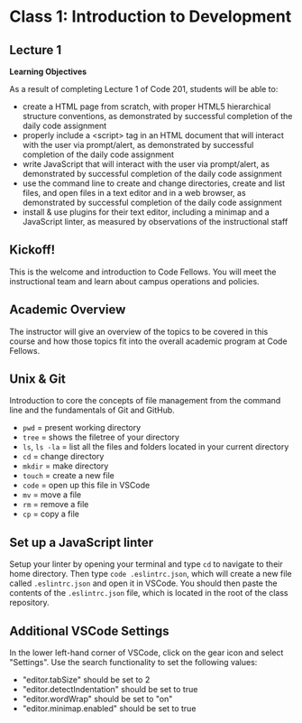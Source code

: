 # Class 1: Introduction to Development

## Lecture 1

**Learning Objectives**

As a result of completing Lecture 1 of Code 201, students will be able to:
- create a HTML page from scratch, with proper HTML5 hierarchical structure conventions, as demonstrated by successful completion of the daily code assignment
- properly include a \<script> tag in an HTML document that will interact with the user via prompt/alert, as demonstrated by successful completion of the daily code assignment
- write JavaScript that will interact with the user via prompt/alert, as demonstrated by successful completion of the daily code assignment
- use the command line to create and change directories, create and list files, and open files in a text editor and in a web browser, as demonstrated by successful completion of the daily code assignment
- install & use plugins for their text editor, including a minimap and a JavaScript linter, as measured by observations of the instructional staff

## Kickoff!

This is the welcome and introduction to Code Fellows. You will meet the instructional team and learn about campus operations and policies.

## Academic Overview

The instructor will give an overview of the topics to be covered in this course and how those topics fit into the overall academic program at Code Fellows.

## Unix & Git

Introduction to core the concepts of file management from the command line and the fundamentals of Git and GitHub.

* `pwd` = present working directory
* `tree`  = shows the filetree of your directory
* `ls`, `ls -la`  = list all the files and folders located in your current directory
* `cd` = change directory
* `mkdir` = make directory  
* `touch` = create a new file
*  `code`  = open up this file in VSCode
* `mv` = move a file
* `rm` = remove a file
* `cp`  = copy a file

## Set up a JavaScript linter
Setup your linter by opening your terminal and type `cd` to navigate to their home directory. Then type `code .eslintrc.json`, which will create a new file called `.eslintrc.json` and open it in VSCode. You should then paste the contents of the `.eslintrc.json` file, which is located in the root of the class repository.

## Additional VSCode Settings
In the lower left-hand corner of VSCode, click on the gear icon and select "Settings". Use the search functionality to set the following values:
* "editor.tabSize" should be set to 2
* "editor.detectIndentation" should be set to true
* "editor.wordWrap" should be set to "on"
* "editor.minimap.enabled" should be set to true

